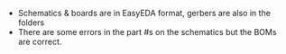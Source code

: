 * Schematics & boards are in EasyEDA format, gerbers are also in the folders
* There are some errors in the part #s on the schematics but the BOMs are correct.